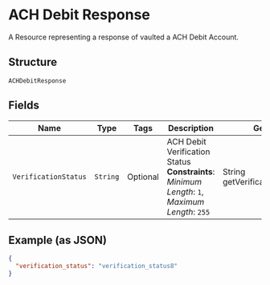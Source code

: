 
# ACH Debit Response

A Resource representing a response of vaulted a ACH Debit Account.

## Structure

`ACHDebitResponse`

## Fields

| Name | Type | Tags | Description | Getter | Setter |
|  --- | --- | --- | --- | --- | --- |
| `VerificationStatus` | `String` | Optional | ACH Debit Verification Status<br>**Constraints**: *Minimum Length*: `1`, *Maximum Length*: `255` | String getVerificationStatus() | setVerificationStatus(String verificationStatus) |

## Example (as JSON)

```json
{
  "verification_status": "verification_status8"
}
```


